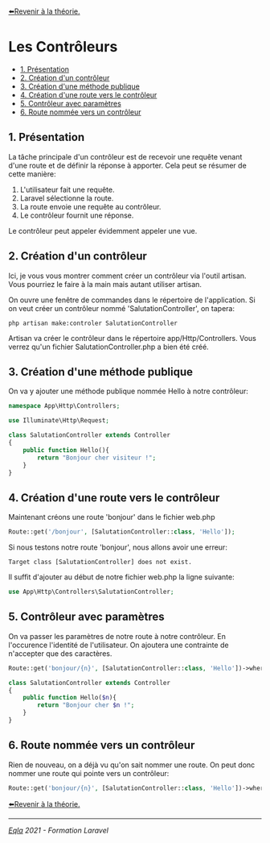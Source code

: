 [:arrow_left:Revenir à la théorie.](../Theo/README.md)
<h1>Les Contrôleurs</h1>

- [1. Présentation](#1-présentation)
- [2. Création d'un contrôleur](#2-création-dun-contrôleur)
- [3. Création d'une méthode publique](#3-création-dune-méthode-publique)
- [4. Création d'une route vers le contrôleur](#4-création-dune-route-vers-le-contrôleur)
- [5. Contrôleur avec paramètres](#5-contrôleur-avec-paramètres)
- [6. Route nommée vers un contrôleur](#6-route-nommée-vers-un-contrôleur)


## 1. Présentation
La tâche principale d'un contrôleur est de recevoir une requête venant d'une route et de définir la réponse à apporter.
Cela peut se résumer de cette manière:
1. L'utilisateur fait une requête.
2. Laravel sélectionne la route.
3. La route envoie une requête au contrôleur.
4. Le contrôleur fournit une réponse.

Le contrôleur peut appeler évidemment appeler une vue.

## 2. Création d'un contrôleur
Ici, je vous vous montrer comment créer un contrôleur via l'outil artisan. Vous pourriez le faire à la main mais autant utiliser artisan.

On ouvre une fenêtre de commandes dans le répertoire de l'application.
Si on veut créer un contrôleur nommé 'SalutationController', on tapera:
```console
php artisan make:controler SalutationController
```
Artisan va créer le contrôleur dans le répertoire app/Http/Controllers. Vous verrez qu'un fichier SalutationController.php a bien été créé.

## 3. Création d'une méthode publique
On va y ajouter une méthode publique nommée Hello à notre contrôleur:
```php
namespace App\Http\Controllers;

use Illuminate\Http\Request;

class SalutationController extends Controller
{
    public function Hello(){
        return "Bonjour cher visiteur !";
    }
}
```
## 4. Création d'une route vers le contrôleur
Maintenant créons une route 'bonjour' dans le fichier web.php
```php
Route::get('/bonjour', [SalutationController::class, 'Hello']);
```
Si nous testons notre route 'bonjour', nous allons avoir une erreur:
```console
Target class [SalutationController] does not exist.
```
Il suffit d'ajouter au début de notre fichier web.php la ligne suivante:
```php
use App\Http\Controllers\SalutationController;
```
## 5. Contrôleur avec paramètres
On va passer les paramètres de notre route à notre contrôleur. En l'occurence l'identité de l'utilisateur.
On ajoutera une contrainte de n'accepter que des caractères.
```php
Route::get('bonjour/{n}', [SalutationController::class, 'Hello'])->where('n','[A-z]+'];
```

```php
class SalutationController extends Controller
{
    public function Hello($n){
        return "Bonjour cher $n !";
    }
}
```

## 6. Route nommée vers un contrôleur
Rien de nouveau, on a déjà vu qu'on sait nommer une route. On peut donc nommer une route qui pointe vers un contrôleur:
```php
Route::get('bonjour/{n}', [SalutationController::class, 'Hello'])->where('n','[A-z]+')->name("HelloYou");
```


[:arrow_left:Revenir à la théorie.](../Theo/README.md)

---
_[Eqla](http://www.eqla.be) 2021 - Formation Laravel_
